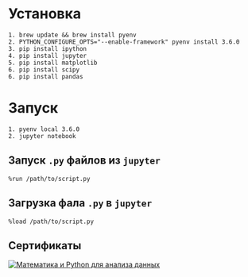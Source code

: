# Установка
```
1. brew update && brew install pyenv
2. PYTHON_CONFIGURE_OPTS="--enable-framework" pyenv install 3.6.0
3. pip install ipython
4. pip install jupyter
5. pip install matplotlib
6. pip install scipy
6. pip install pandas
```

# Запуск

```
1. pyenv local 3.6.0
2. jupyter notebook
```

## Запуск `.py` файлов из `jupyter`

```
%run /path/to/script.py
```

## Загрузка фала `.py` в `jupyter`

```
%load /path/to/script.py
```

## Сертификаты
[![Математика и Python для анализа данных](https://github.com/ssnickolay/mipt_ya_ml_spec/blob/master/sertificats/mathematics-and-python.png)](https://www.coursera.org/account/accomplishments/certificate/6SQWQTWDWKCY)

